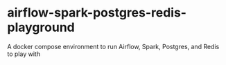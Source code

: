 # airflow-spark-postgres-redis-playground
A docker compose environment to run Airflow, Spark, Postgres, and Redis to play with
